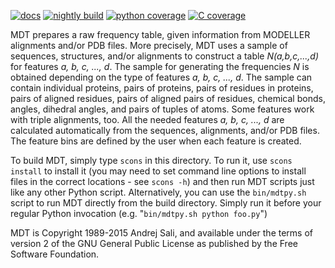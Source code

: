 [![docs](https://readthedocs.org/projects/mdt/badge/)](http://mdt.readthedocs.org/) [![nightly build](https://salilab.org/nightly/stat/?s=mdt&t=build)](https://salilab.org/nightly/mdt/) [![python coverage](https://salilab.org/nightly/stat/?s=mdt&t=python)](https://salilab.org/nightly/mdt/logs/coverage/python/) [![C coverage](https://salilab.org/nightly/stat/?s=mdt&t=c)](https://salilab.org/nightly/mdt/logs/coverage/c/)

MDT prepares a raw frequency table, given information from MODELLER alignments
and/or PDB files. More precisely, MDT uses a sample of sequences, structures,
and/or alignments to construct a table *N(a,b,c,...,d)* for features
*a, b, c, ..., d*. The sample for generating the frequencies *N* is obtained
depending on the type of features *a, b, c, ..., d*. The sample can contain
individual proteins, pairs of proteins, pairs of residues in proteins,
pairs of aligned residues, pairs of aligned pairs of residues, chemical bonds,
angles, dihedral angles, and pairs of tuples of atoms. Some features work
with triple alignments, too. All the needed features *a, b, c, ..., d*
are calculated automatically from the sequences, alignments, and/or PDB files.
The feature bins are defined by the user when each feature is created.

To build MDT, simply type `scons` in this directory. To run it, use
`scons install` to install it (you may need to set command line options to
install files in the correct locations - see `scons -h`) and then run MDT
scripts just like any other Python script. Alternatively, you can use the
`bin/mdtpy.sh` script to run MDT directly from the build directory. Simply
run it before your regular Python invocation
(e.g. "`bin/mdtpy.sh python foo.py`")

MDT is Copyright 1989-2015 Andrej Sali, and available under the terms of
version 2 of the GNU General Public License as published by the
Free Software Foundation.
